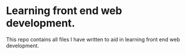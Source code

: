 # Learning front end web development.

This repo contains all files I have written to aid in learning front end web development.
